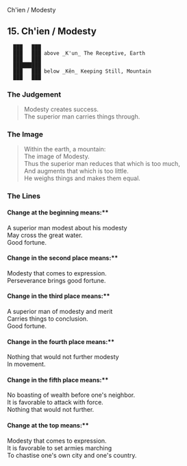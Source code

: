 Ch'ien / Modesty
## 15. Ch'ien / Modesty
      ███   ███
      ███   ███ above _K'un_ The Receptive, Earth  
      ███   ███
      █████████
      ███   ███ below _Kên_ Keeping Still, Mountain  
      ███   ███
### The Judgement
> Modesty creates success.  
 The superior man carries things through.
### The Image
> Within the earth, a mountain:  
 The image of Modesty.  
 Thus the superior man reduces that which is too much,  
 And augments that which is too little.  
 He weighs things and makes them equal.
### The Lines

#### Change at the beginning means:**  
 A superior man modest about his modesty  
 May cross the great water.  
 Good fortune.
#### Change in the second place means:**  
 Modesty that comes to expression.  
 Perseverance brings good fortune.
#### Change in the third place means:**  
 A superior man of modesty and merit  
 Carries things to conclusion.  
 Good fortune.
#### Change in the fourth place means:**  
 Nothing that would not further modesty  
 In movement.
#### Change in the fifth place means:**  
 No boasting of wealth before one's neighbor.  
 It is favorable to attack with force.  
 Nothing that would not further.
#### Change at the top means:**  
 Modesty that comes to expression.  
 It is favorable to set armies marching  
 To chastise one's own city and one's country.



